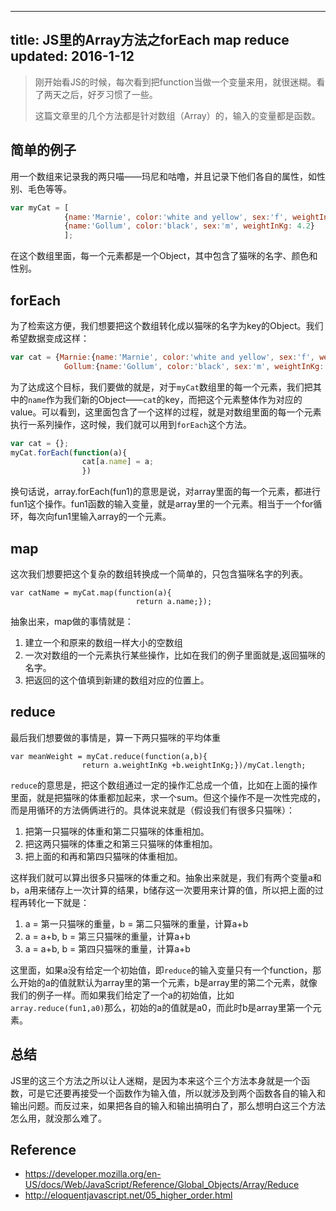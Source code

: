 
---
title: JS里的Array方法之forEach map reduce
updated: 2016-1-12
---

>刚开始看JS的时候，每次看到把function当做一个变量来用，就很迷糊。看了两天之后，好歹习惯了一些。
>
>这篇文章里的几个方法都是针对数组（Array）的，输入的变量都是函数。

## 简单的例子

用一个数组来记录我的两只喵——玛尼和咕噜，并且记录下他们各自的属性，如性别、毛色等等。

```javascript
var myCat = [
			{name:'Marnie', color:'white and yellow', sex:'f', weightInKg:3},
			{name:'Gollum', color:'black', sex:'m', weightInKg: 4.2}
			];
```

在这个数组里面，每一个元素都是一个Object，其中包含了猫咪的名字、颜色和性别。

## forEach

为了检索这方便，我们想要把这个数组转化成以猫咪的名字为key的Object。我们希望数据变成这样：

```javascript
var cat = {Marnie:{name:'Marnie', color:'white and yellow', sex:'f', weightInKg:3},
			Gollum:{name:'Gollum', color:'black', sex:'m', weightInKg: 4.2}};
```

为了达成这个目标，我们要做的就是，对于`myCat`数组里的每一个元素，我们把其中的`name`作为我们新的Object——`cat`的key，而把这个元素整体作为对应的value。可以看到，这里面包含了一个这样的过程，就是对数组里面的每一个元素执行一系列操作，这时候，我们就可以用到`forEach`这个方法。

```javascript
var cat = {};
myCat.forEach(function(a){
				cat[a.name] = a;
				})
```

换句话说，array.forEach(fun1)的意思是说，对array里面的每一个元素，都进行fun1这个操作。fun1函数的输入变量，就是array里的一个元素。相当于一个for循环，每次向fun1里输入array的一个元素。

## map

这次我们想要把这个复杂的数组转换成一个简单的，只包含猫咪名字的列表。

```
var catName = myCat.map(function(a){
							return a.name;});
```

抽象出来，map做的事情就是：

1. 建立一个和原来的数组一样大小的空数组
2. 一次对数组的一个元素执行某些操作，比如在我们的例子里面就是,返回猫咪的名字。
3. 把返回的这个值填到新建的数组对应的位置上。


## reduce

最后我们想要做的事情是，算一下两只猫咪的平均体重

```
var meanWeight = myCat.reduce(function(a,b){
				return a.weightInKg +b.weightInKg;})/myCat.length;
```

`reduce`的意思是，把这个数组通过一定的操作汇总成一个值，比如在上面的操作里面，就是把猫咪的体重都加起来，求一个sum。但这个操作不是一次性完成的，而是用循环的方法俩俩进行的。具体说来就是（假设我们有很多只猫咪）：

1. 把第一只猫咪的体重和第二只猫咪的体重相加。
2. 把这两只猫咪的体重之和第三只猫咪的体重相加。
3. 把上面的和再和第四只猫咪的体重相加。

这样我们就可以算出很多只猫咪的体重之和。抽象出来就是，我们有两个变量a和b，a用来储存上一次计算的结果，b储存这一次要用来计算的值，所以把上面的过程再转化一下就是：

1. a = 第一只猫咪的重量，b = 第二只猫咪的重量，计算a+b
2. a = a+b, b = 第三只猫咪的重量，计算a+b
3. a = a+b, b = 第四只猫咪的重量，计算a+b

这里面，如果a没有给定一个初始值，即`reduce`的输入变量只有一个function，那么开始的a的值就默认为array里的第一个元素，b是array里的第二个元素，就像我们的例子一样。而如果我们给定了一个a的初始值，比如`array.reduce(fun1,a0)`那么，初始的a的值就是a0，而此时b是array里第一个元素。

## 总结

JS里的这三个方法之所以让人迷糊，是因为本来这个三个方法本身就是一个函数，可是它还要再接受一个函数作为输入值，所以就涉及到两个函数各自的输入和输出问题。而反过来，如果把各自的输入和输出搞明白了，那么想明白这三个方法怎么用，就没那么难了。

## Reference

- https://developer.mozilla.org/en-US/docs/Web/JavaScript/Reference/Global_Objects/Array/Reduce
- http://eloquentjavascript.net/05_higher_order.html
